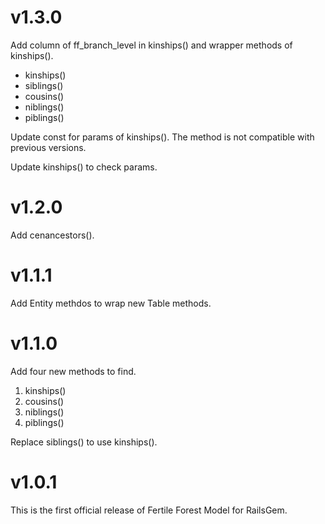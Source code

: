 # v1.3.0

Add column of ff_branch_level in kinships() and wrapper methods of kinships().
- kinships()
- siblings()
- cousins()
- niblings()
- piblings()

Update const for params of kinships(). The method is not compatible with previous versions.

Update kinships() to check params.

# v1.2.0

Add cenancestors().

# v1.1.1

Add Entity methdos to wrap new Table methods.

# v1.1.0

Add four new methods to find.

1. kinships()
2. cousins()
3. niblings()
4. piblings()

Replace siblings() to use kinships().

# v1.0.1

This is the first official release of Fertile Forest Model for RailsGem.
